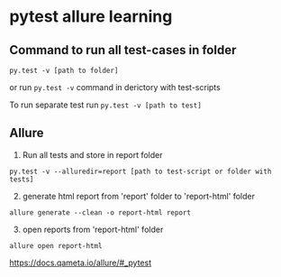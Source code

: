 # pytest allure learning

## Command to run all test-cases in folder

``` 
py.test -v [path to folder]
```
or run ```py.test -v``` command in derictory with test-scripts 

To run separate test run ```py.test -v [path to test]```



## Allure

1. Run all tests and store in report folder
```
py.test -v --alluredir=report [path to test-script or folder with tests]
```

2. generate html report from 'report' folder to 'report-html' folder
```
allure generate --clean -o report-html report
```
3. open reports from 'report-html' folder
```
allure open report-html
```
https://docs.qameta.io/allure/#_pytest
